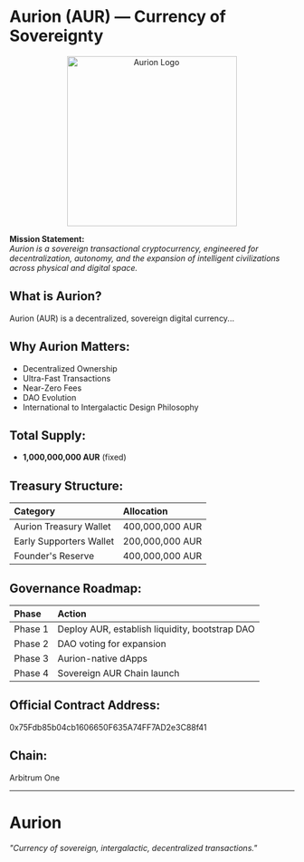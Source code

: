 # Aurion (AUR) — Currency of Sovereignty

<p align="center">
  <img src="https://github.com/ardNET369/Aurion/blob/main/.png" alt="Aurion Logo" width="300"/>
</p>

**Mission Statement:**  
_Aurion is a sovereign transactional cryptocurrency, engineered for decentralization, autonomy, and the expansion of intelligent civilizations across physical and digital space._

## What is Aurion?
Aurion (AUR) is a decentralized, sovereign digital currency...

## Why Aurion Matters:
- Decentralized Ownership
- Ultra-Fast Transactions
- Near-Zero Fees
- DAO Evolution
- International to Intergalactic Design Philosophy

## Total Supply:
- **1,000,000,000 AUR** (fixed)

## Treasury Structure:
| Category | Allocation |
|:---|:---|
| Aurion Treasury Wallet | 400,000,000 AUR |
| Early Supporters Wallet | 200,000,000 AUR |
| Founder's Reserve | 400,000,000 AUR |

## Governance Roadmap:
| Phase | Action |
|:---|:---|
| Phase 1 | Deploy AUR, establish liquidity, bootstrap DAO |
| Phase 2 | DAO voting for expansion |
| Phase 3 | Aurion-native dApps |
| Phase 4 | Sovereign AUR Chain launch |

## Official Contract Address:
0x75Fdb85b04cb1606650F635A74FF7AD2e3C88f41

## Chain:
Arbitrum One

---

# Aurion
*"Currency of sovereign, intergalactic, decentralized transactions."*
